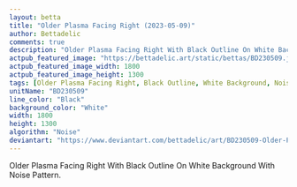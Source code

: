 ```yaml
---
layout: betta
title: "Older Plasma Facing Right (2023-05-09)"
author: Bettadelic
comments: true
description: "Older Plasma Facing Right With Black Outline On White Background With Noise Pattern."
actpub_featured_image: "https://bettadelic.art/static/bettas/BD230509.jpg"
actpub_featured_image_width: 1800
actpub_featured_image_height: 1300
tags: [Older Plasma Facing Right, Black Outline, White Background, Noise Pattern, May 2023]
unitName: "BD230509"
line_color: "Black"
background_color: "White"
width: 1800
height: 1300
algorithm: "Noise"
deviantart: "https://www.deviantart.com/bettadelic/art/BD230509-Older-Plasma-Facing-Right-2023-05-09-961777157"
---
```


Older Plasma Facing Right With Black Outline On White Background With Noise Pattern.
